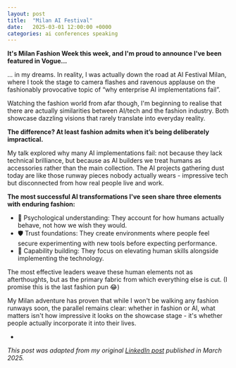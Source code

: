 ```yaml
---
layout: post
title:  "Milan AI Festival"
date:   2025-03-01 12:00:00 +0000
categories: ai conferences speaking
---
```


**It's Milan Fashion Week this week, and I'm proud to announce I've been featured in Vogue...**

... in my dreams. In reality, I was actually down the road at AI Festival Milan, where I took the stage to camera flashes and ravenous applause on the fashionably provocative topic of “why enterprise AI implementations fail”. 

Watching the fashion world from afar though, I'm beginning to realise that there are actually similarities between AI/tech and the fashion industry. Both showcase dazzling visions that rarely translate into everyday reality.

**The difference? At least fashion admits when it’s being deliberately impractical.**

My talk explored why many AI implementations fail: not because they lack technical brilliance, but because as AI builders we treat humans as accessories rather than the main collection. The AI projects gathering dust today are like those runway pieces nobody actually wears - impressive tech but disconnected from how real people live and work.

**The most successful AI transformations I've seen share three elements with enduring fashion:**

* 🧠 Psychological understanding: They account for how humans actually behave, not how we wish they would.
* 🛡️ Trust foundations: They create environments where people feel secure experimenting with new tools before expecting performance.
* 🌱 Capability building: They focus on elevating human skills alongside implementing the technology.

The most effective leaders weave these human elements not as afterthoughts, but as the primary fabric from which everything else is cut. (I promise this is the last fashion pun 😂)

My Milan adventure has proven that while I won't be walking any fashion runways soon, the parallel remains clear: whether in fashion or AI, what matters isn't how impressive it looks on the showcase stage - it's whether people actually incorporate it into their lives.

-

_This post was adapted from my original [LinkedIn post][li-link] published in March 2025._

[li-link]: https://www.linkedin.com/posts/teybannerman_milan-activity-7301251300178944000-ajII